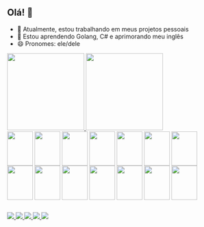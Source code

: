 ## Olá! 👋

- 🔭 Atualmente, estou trabalhando em meus projetos pessoais
- 🌱 Estou aprendendo Golang, C# e aprimorando meu inglês
- 😄 Pronomes: ele/dele

<div>
  <a href="https://github.com/leandrocorreasantos">
    <img height="180em" src="https://github-readme-stats.vercel.app/api?username=leandrocorreasantos&show_icons=true&include_all_commits=true&count_private=true&theme=dracula&locale=pt-br" />
    <img height="180em" src="https://github-readme-stats.vercel.app/api/top-langs/?username=leandrocorreasantos&layout=donut&theme=dracula&locale=pt-br" />
  </a>
</div>
<div style="display: inline-block">
<img align="center" width="60" height="80" src="https://cdn.jsdelivr.net/gh/devicons/devicon@latest/icons/python/python-original.svg" />
<img align="center" width="60" height="80" src="https://cdn.jsdelivr.net/gh/devicons/devicon@latest/icons/go/go-original-wordmark.svg" />
<img align="center" width="60" height="80" src="https://cdn.jsdelivr.net/gh/devicons/devicon@latest/icons/postgresql/postgresql-original-wordmark.svg" />
<img align="center" width="60" height="80" src="https://cdn.jsdelivr.net/gh/devicons/devicon@latest/icons/mysql/mysql-original-wordmark.svg" />
<img align="center" width="60" height="80" src="https://cdn.jsdelivr.net/gh/devicons/devicon@latest/icons/redis/redis-original.svg" />
<img align="center" width="60" height="80" src="https://cdn.jsdelivr.net/gh/devicons/devicon@latest/icons/mongodb/mongodb-original-wordmark.svg" />
<img align="center" width="60" height="80" src="https://cdn.jsdelivr.net/gh/devicons/devicon@latest/icons/angular/angular-original.svg" />
<img align="center" width="60" height="80" src="https://cdn.jsdelivr.net/gh/devicons/devicon@latest/icons/vuejs/vuejs-original.svg" />
<img align="center" width="60" height="80" src="https://cdn.jsdelivr.net/gh/devicons/devicon@latest/icons/heroku/heroku-original.svg" />
<img align="center" width="60" height="80" src="https://cdn.jsdelivr.net/gh/devicons/devicon@latest/icons/digitalocean/digitalocean-original.svg" />
<img align="center" width="60" height="80" src="https://cdn.jsdelivr.net/gh/devicons/devicon@latest/icons/apachekafka/apachekafka-original.svg" />
<img align="center" width="60" height="80" src="https://cdn.jsdelivr.net/gh/devicons/devicon@latest/icons/docker/docker-original.svg" />
<img align="center" width="60" height="80" src="https://cdn.jsdelivr.net/gh/devicons/devicon@latest/icons/grafana/grafana-original-wordmark.svg" />
<img align="center" width="60" height="80" src="https://cdn.jsdelivr.net/gh/devicons/devicon@latest/icons/linux/linux-original.svg" />
</div>

## 

<div>
  <a href="mailto:leandro.admo@gmail.com" target="_blank"> <img src="https://img.shields.io/badge/Gmail-D14836?style=for-the-badge&logo=gmail&logoColor=white" /> </a>
  <a href="https://agenciahipernauta.com.br" target="_blank"> <img src="https://img.shields.io/badge/website-000000?style=for-the-badge&logo=About.me&logoColor=white" /> </a>
  <a href="https://wa.me/+5544988114321" target="_blank"> <img src="https://img.shields.io/badge/WhatsApp-25D366?style=for-the-badge&logo=whatsapp&logoColor=white" /> </a>
  <a href="https://www.linkedin.com/in/leandro-santos-5696802a/" target="_blank"> <img src="https://img.shields.io/badge/LinkedIn-0077B5?style=for-the-badge&logo=linkedin&logoColor=white" /> </a>
  <a href="https://twitch.tv/leozebul" target="_blank"> <img src="https://img.shields.io/badge/Twitch-9146FF?style=for-the-badge&logo=twitch&logoColor=white" /> </a>
</div>
